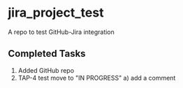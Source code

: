 # jira_project_test
A repo to test GitHub-Jira integration


## Completed Tasks

1. Added GitHub repo
4. TAP-4 test move to "IN PROGRESS"
   a) add a comment